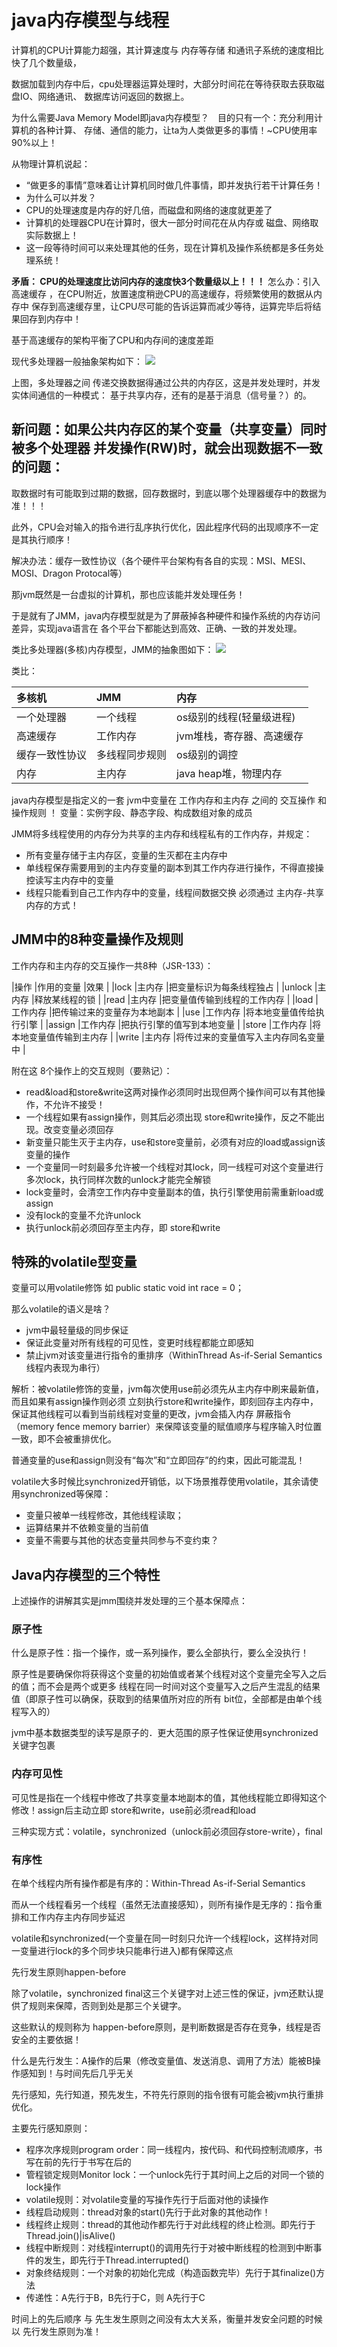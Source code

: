 # java内存模型与线程
计算机的CPU计算能力超强，其计算速度与 内存等存储 和通讯子系统的速度相比快了几个数量级，

数据加载到内存中后，cpu处理器运算处理时，大部分时间花在等待获取去获取磁盘IO、网络通讯、
数据库访问返回的数据上。

为什么需要Java Memory Model即java内存模型？　目的只有一个：充分利用计算机的各种计算、
存储、通信的能力，让ta为人类做更多的事情！~CPU使用率 90%以上！

从物理计算机说起：

* “做更多的事情”意味着让计算机同时做几件事情，即并发执行若干计算任务！
* 为什么可以并发？
* CPU的处理速度是内存的好几倍，而磁盘和网络的速度就更差了
* 计算机的处理器CPU在计算时，很大一部分时间花在从内存或 磁盘、网络取实际数据上！
* 这一段等待时间可以来处理其他的任务，现在计算机及操作系统都是多任务处理系统！

**矛盾： CPU的处理速度比访问内存的速度快3个数量级以上！！！**
怎么办：引入 高速缓存   ，在CPU附近，放置速度稍逊CPU的高速缓存，将频繁使用的数据从内存中
保存到高速缓存里，让CPU尽可能的告诉运算而减少等待，运算完毕后将结果回存到内存中！

基于高速缓存的架构平衡了CPU和内存间的速度差距

现代多处理器一般抽象架构如下：
![](file://./pic/1_1.jpg)

上图，多处理器之间 传递交换数据得通过公共的内存区，这是并发处理时，并发实体间通信的一种模式：
基于共享内存，还有的是基于消息（信号量？）的。

## 新问题：如果公共内存区的某个变量（共享变量）同时被多个处理器 并发操作(RW)时，就会出现数据不一致的问题：
取数据时有可能取到过期的数据，回存数据时，到底以哪个处理器缓存中的数据为准！！！

此外，CPU会对输入的指令进行乱序执行优化，因此程序代码的出现顺序不一定是其执行顺序！

解决办法：缓存一致性协议（各个硬件平台架构有各自的实现：MSI、MESI、MOSI、Dragon Protocal等）

那jvm既然是一台虚拟的计算机，那也应该能并发处理任务！

于是就有了JMM，java内存模型就是为了屏蔽掉各种硬件和操作系统的内存访问差异，实现java语言在
各个平台下都能达到高效、正确、一致的并发处理。

类比多处理器(多核)内存模型，JMM的抽象图如下：
![](file://./pic/1_2.jpg)

类比：

|多核机           |JMM           |内存                    |
|:--------       |:--------     |:--------               |     
|一个处理器	     |一个线程	    |os级别的线程(轻量级进程)  |
|高速缓存	     |工作内存	    |jvm堆栈，寄存器、高速缓存 |
|缓存一致性协议	 |多线程同步规则	|os级别的调控             |
|内存	         |主内存	        |java heap堆，物理内存    |


java内存模型是指定义的一套 jvm中变量在 工作内存和主内存 之间的  交互操作 和 操作规则 ！
变量：实例字段、静态字段、构成数组对象的成员

JMM将多线程使用的内存分为共享的主内存和线程私有的工作内存，并规定：
* 所有变量存储于主内存区，变量的生灭都在主内存中
* 单线程保存需要用到的主内存变量的副本到其工作内存进行操作，不得直接操控读写主内存中的变量
* 线程只能看到自己工作内存中的变量，线程间数据交换 必须通过 主内存-共享内存的方式！

## JMM中的8种变量操作及规则
工作内存和主内存的交互操作一共8种（JSR-133）：

|操作      |作用的变量	|效果                            |
|lock     |主内存        |把变量标识为每条线程独占          |
|unlock   |主内存        |释放某线程的锁                   |
|read     |主内存        |把变量值传输到线程的工作内存       |
|load     |工作内存      |把传输过来的变量存为本地副本       |
|use      |工作内存      |将本地变量值传给执行引擎           | 
|assign   |工作内存      |把执行引擎的值写到本地变量         |
|store    |工作内存      |将本地变量值传输到主内存           |
|write    |主内存        |将传过来的变量值写入主内存同名变量中 |

附在这 8个操作上的交互规则（要熟记）：
* read&load和store&write这两对操作必须同时出现但两个操作间可以有其他操作，不允许不接受！
* 一个线程如果有assign操作，则其后必须出现 store和write操作，反之不能出现。改变变量必须回存
* 新变量只能生灭于主内存，use和store变量前，必须有对应的load或assign该变量的操作
* 一个变量同一时刻最多允许被一个线程对其lock，同一线程可对这个变量进行多次lock，执行同样次数的unlock才能完全解锁
* lock变量时，会清空工作内存中变量副本的值，执行引擎使用前需重新load或assign
* 没有lock的变量不允许unlock
* 执行unlock前必须回存至主内存，即 store和write

## 特殊的volatile型变量
变量可以用volatile修饰  如 public static void int race = 0；

那么volatile的语义是啥？
* jvm中最轻量级的同步保证
* 保证此变量对所有线程的可见性，变更时线程都能立即感知
* 禁止jvm对该变量进行指令的重排序（WithinThread As-if-Serial Semantics线程内表现为串行）

解析：被volatile修饰的变量，jvm每次使用use前必须先从主内存中刷来最新值，而且如果有assign操作则必须
立刻执行store和write操作，即刻回存主内存中，保证其他线程可以看到当前线程对变量的更改，jvm会插入内存
屏蔽指令（memory fence memory barrier）来保障该变量的赋值顺序与程序输入时位置一致，即不会被重排优化。

普通变量的use和assign则没有“每次”和“立即回存”的约束，因此可能混乱！

volatile大多时候比synchronized开销低，以下场景推荐使用volatile，其余请使用synchronized等保障：
* 变量只被单一线程修改，其他线程读取；
* 运算结果并不依赖变量的当前值
* 变量不需要与其他的状态变量共同参与不变约束？

## Java内存模型的三个特性
上述操作的讲解其实是jmm围绕并发处理的三个基本保障点：
### 原子性
什么是原子性：指一个操作，或一系列操作，要么全部执行，要么全没执行！

原子性是要确保你将获得这个变量的初始值或者某个线程对这个变量完全写入之后的值；而不会是两个或更多
线程在同一时间对这个变量写入之后产生混乱的结果值（即原子性可以确保，获取到的结果值所对应的所有
bit位，全部都是由单个线程写入的）

jvm中基本数据类型的读写是原子的．更大范围的原子性保证使用synchronized关键字包裹

### 内存可见性

可见性是指在一个线程中修改了共享变量本地副本的值，其他线程能立即得知这个修改！assign后主动立即
store和write，use前必须read和load

三种实现方式：volatile，synchronized（unlock前必须回存store-write），final

### 有序性

在单个线程内所有操作都是有序的：Within-Thread As-if-Serial Semantics

而从一个线程看另一个线程（虽然无法直接感知），则所有操作是无序的：指令重排和工作内存主内存同步延迟

volatile和synchronized(一个变量在同一时刻只允许一个线程lock，这样持对同一变量进行lock的多个同步块只能串行进入)都有保障这点

先行发生原则happen-before

除了volatile，synchronized final这三个关键字对上述三性的保证，jvm还默认提供了规则来保障，否则到处是那三个关键字。

这些默认的规则称为 happen-before原则，是判断数据是否存在竞争，线程是否安全的主要依据！

什么是先行发生：A操作的后果（修改变量值、发送消息、调用了方法）能被B操作感知到！与时间先后几乎无关

先行感知，先行知道，预先发生，不符先行原则的指令很有可能会被jvm执行重排优化。

主要先行感知原则：
* 程序次序规则program order：同一线程内，按代码、和代码控制流顺序，书写在前的先行于书写在后的
* 管程锁定规则Monitor lock：一个unlock先行于其时间上之后的对同一个锁的lock操作
* volatile规则：对volatile变量的写操作先行于后面对他的读操作
* 线程启动规则：thread对象的start()先行于此对象的其他动作！
* 线程终止规则：thread的其他动作都先行于对此线程的终止检测。即先行于 Thread.join()|isAlive()
* 线程中断规则：对线程interrupt()的调用先行于对被中断线程的检测到中断事件的发生，即先行于Thread.interrupted()
* 对象终结规则：一个对象的初始化完成（构造函数完毕）先行于其finalize()方法
* 传递性：A先行于B，B先行于C，则 A先行于C

时间上的先后顺序 与 先生发生原则之间没有太大关系，衡量并发安全问题的时候以 先行发生原则为准！



